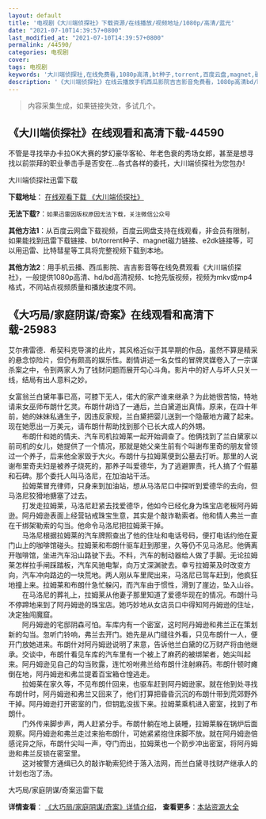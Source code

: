 ```yaml
---
layout: default
title: '电视剧《大川端侦探社》下载资源/在线播放/视频地址/1080p/高清/蓝光'
date: "2021-07-10T14:39:57+0800"
last_modified_at: "2021-07-10T14:39:57+0800"
permalink: /44590/
categories: 电视剧
cover:
tags: 电视剧
keywords: '大川端侦探社,在线免费看,1080p高清,bt种子,torrent,百度云盘,magnet,磁力链,迅雷下载资源'
description: '《大川端侦探社》在线云播放手机西瓜影院吉吉影音免费看，1080p高清bd/hd未删减完整版和tc抢先枪版，mkv/mp4格式，附带bt/torrent种子、magnet/磁力链、百度云盘、网盘资源迅雷下载链接'
---
```


>内容采集生成，如果链接失效，多试几个。


## 《大川端侦探社》在线观看和高清下载-44590

不管是寻找举办卡拉OK大赛的梦幻豪华客轮、年老色衰的秀场女郎，甚至是想寻找以前崇拜的职业拳击手是否安在...各式各样的委托，大川端侦探社为您包办!


大川端侦探社迅雷下载

**下载地址**： [在线观看下载 《大川端侦探社》](https://www.993dy.com//vod-detail-id-7399.html) 


**无法下载?**：`如果迅雷因版权原因无法下载，关注微信公众号 `

**其他方法1**：从百度云网盘下载视频，百度云网盘支持在线观看，非会员有限制，如果能找到迅雷下载链接、bt/torrent种子、magnet磁力链接、e2dk链接等，可以用迅雷、比特彗星等工具将完整视频下载到本地。

**其他方法2**：用手机云播、西瓜影院、吉吉影音等在线免费观看《大川端侦探社》，一般提供1080p高清、hd/bd高清视频、tc抢先版视频，视频为mkv或mp4格式，不同站点视频质量和播放速度不同。


## 《大巧局/家庭阴谋/奇案》在线观看和高清下载-25983

艾尔弗雷德．希契科克导演的此片，其风格近似于其早期的作品，虽然不算是精采的悬念惊险片，但仍有颇高的娱乐性。剧情讲述一名女性的冒牌灵媒卷入了一宗谋杀案之中，令到两家人为了钱财问题而展开勾心斗角。影片中的好人与坏人只关一线，结局有出人意料之妙。</p>女富翁兰白黛年事已高，可膝下无人，偌大的家产谁来继承？为此她很苦恼，特地请来女巫师布朗什乞灵。布朗什胡诌了一通后，兰白黛道出真情。原来，在四十年前，她的妹妹私通生子，因违反家规，兰白黛把婴儿送到一个隐蔽地方藏了起来。现在她愿出一万美元，请布朗什帮助找到那个已长大成人的外甥。<br />　　布朗什和她的情夫、汽车司机拉姆莱一起开始调查了。他俩找到了兰白黛家以前司机的女儿，她提供了一个情况，那就是她父亲生前有个叫谢布里奇的朋友曾领过一个养子，后来他全家毁于大火。布朗什与拉姆莱便到公墓去打听。那里的人说谢布里奇夫妇是被养子烧死的，那养子叫爱德华，为了逃避罪责，托人搞了个假墓和石碑。那个委托人叫马洛尼，在加油站干活。<br />　　拉姆莱冒充律师，只身来到加油站，想从马洛尼口中探听到爱德华的去向，但马洛尼狡猾地搪塞了过去。<br />　　打发走拉姆莱，马洛尼赶紧去找爱德华，他如今已经化身为珠宝店老板阿丹姆逊。阿丹姆逊表面上经营钻戒珠宝生意，其实是个敲诈勒索者。他和情人弗兰一直在干绑架勒索的勾当。他命令马洛尼把拉姆莱干掉。<br />　　马洛尼根据拉姆莱的汽车牌照查出了他的住址和电话号码，便打电话约他在夏门山上的咖啡馆碰头。拉姆莱和布朗什驱车赶到那里，久等仍不见马洛尼。他俩离开咖啡馆，坐进汽车沿山路驶下去。不料，汽车的制动器给人做了手脚。无论拉姆莱怎样拉手闸踩踏板，汽车风驰电掣，向万丈深渊驶去。幸亏拉姆莱及时改变方向，汽车冲向路边的一块荒地。两人刚从车里爬出来，马洛尼已驾车赶到，他疯狂地撞上来。拉姆莱和布朗什急忙躲闪，而汽车由于惯性，滑到了崖边，坠入山谷。<br />　　在马洛尼的葬礼上，拉姆莱从他妻子那里知道了爱德华现在的情况。布朗什马不停蹄地来到了阿丹姆逊的珠宝店。她巧妙地从女店员口中得知阿丹姆逊的住址，决定独闯魔窟。<br />　　阿丹姆逊的宅邸阴森可怕。车库内有一个密室，这时阿丹姆逊和弗兰正在策划新的勾当。忽听门铃响，弗兰去开门。她先是从门缝往外看，只见布朗什一人，便开门放她进来。布朗什对阿丹姆逊说明了来意，告诉他兰白黛的亿万财产将由他继承。交谈中，布朗什看见车库的汽车里有一个被上了麻药的被绑架者，她尖叫起来。阿丹姆逊见自己的勾当败露，连忙吩咐弗兰给布朗什注射麻药。布朗什顿时瘫倒在地，阿丹姆逊和弗兰提着百宝箱仓惶逃走。<br />　　拉姆莱在家久等，不见布朗什回来，也驱车赶到阿丹姆逊家。就在他到处寻找布朗什时，阿丹姆逊和弗兰又回来了，他们打算把昏昏沉沉的布朗什带到荒郊野外干掉。阿丹姆逊打开密室的门，但钥匙没拔下来。拉姆莱乘机进入密室，找到了布朗什。<br />　　门外传来脚步声，两人赶紧分手。布朗什躺在地上装睡，拉姆莱躲在锅炉后面观察。阿丹姆逊和弗兰走过来抬布朗什，可她紧紧抱住床脚不放。就在阿丹姆逊倍感诧异之际，布朗什尖叫一声，夺门而出，拉姆莱也一个箭步冲出密室，将阿丹姆逊和弗兰反锁在密室里。<br />　　这对被警方通缉已久的敲诈勒索犯终于落入法网，而兰白黛寻找财产继承人的计划也泡了汤。</p>


大巧局/家庭阴谋/奇案迅雷下载

**详情查看**： [《大巧局/家庭阴谋/奇案》详情介绍](/movie/25983/)， **查看更多**：[本站资源大全](/movie/t/all/)

